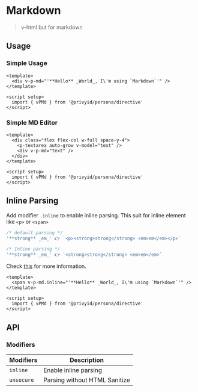 <script setup>
  import { vPMd } from '.'
  import pTextarea from '../textarea/Textarea.vue'
  import { ref } from 'vue-demi'

  const text = ref('# Hello World\n> This is markdown')
</script>

# Markdown

> v-html but for markdown

## Usage

### Simple Usage
<preview>
  <div v-p-md="'**Hello** _World_, I\'m using `Markdown`'" />
</preview>

```vue
<template>
  <div v-p-md="'**Hello** _World_, I\'m using `Markdown`'" />
</template>

<script setup>
  import { vPMd } from '@privyid/persona/directive'
</script>
```

### Simple MD Editor

<preview class="flex-col">
  <div class="flex flex-col w-full space-y-4">
    <p-textarea auto-grow v-model="text" />
    <div v-p-md="text" />
  </div>
</preview>

```vue
<template>
  <div class="flex flex-col w-full space-y-4">
    <p-textarea auto-grow v-model="text" />
    <div v-p-md="text" />
  </div>
</template>

<script setup>
  import { vPMd } from '@privyid/persona/directive'
</script>
```

## Inline Parsing

Add modifier `.inline` to enable inline parsing. This suit for inline element like `<p>` or `<span>`

```js
/* default parsing */
'**strong** _em_' 👉 `<p><strong>strong</strong> <em>em</em></p>`

/* Inline parsing */
'**strong** _em_' 👉 `<strong>strong</strong> <em>em</em>`
```
Check [this](https://marked.js.org/using_advanced#inline) for more information.

<preview class="flex-col">
  <span v-p-md.inline="'**Hello** _World_, I\'m using `Markdown`'" />
</preview>

```vue
<template>
  <span v-p-md.inline="'**Hello** _World_, I\'m using `Markdown`'" />
</template>

<script setup>
  import { vPMd } from '@privyid/persona/directive'
</script>
```

## API

### Modifiers

| Modifiers  | Description                   |
|------------|-------------------------------|
| `inline`   | Enable inline parsing         |
| `unsecure` | Parsing without HTML Sanitize |
